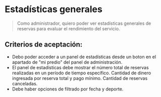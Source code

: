 # Estadísticas generales
>Como administrador, 
quiero poder ver estadísticas generales de reservas 
para evaluar el rendimiento del servicio.

## Criterios de aceptación:
- Debo poder acceder a un panel de estadísticas desde un boton en el apartado de "mi predio" del panel de administración.
- El panel de estadísticas debe mostrar el número total de reservas realizadas en un período de tiempo específico. 
Cantidad de dinero ingresada por reserva total y pago mínimo. Cantidad de reservas canceladas.
- Debe haber opciones de filtrado por fecha y deporte.